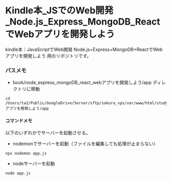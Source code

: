 # Kindle本_JSでのWeb開発_Node.js_Express_MongoDB_ReactでWebアプリを開発しよう
kindle本｜JavaScriptでWeb開発 Node.js+Express+MongoDB+ReactでWebアプリを開発しよう 用のリポジトリです。

### パスメモ

- book/node_express_mongoDB_react_webアプリを開発しよう/app ディレクトリに移動
```
cd /Users/ta2/Public/GoogleDrive/Server/sftp/sakura_vps/var/www/html/study/javascript/vscode/plugin_eslint/eslint_study/js_study/src/book/node_express_mongoDB_react_webアプリを開発しよう/app
```

#### コマンドメモ

以下のいずれかでサーバーを起動させる。

- nodemonでサーバーを起動（ファイルを編集しても処理が止まらない）
```
npx nodemon app.js
```

- nodeサーバーを起動
```
node app.js
```


